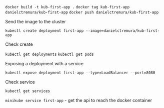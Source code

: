 `docker build -t kub-first-app .`
`docker tag kub-first-app danielctremura/kub-first-app`
`docker push danielctremura/kub-first-app`

Send the image to the cluster

`kubectl create deployment first-app --image=danielctremura/kub-first-app`

Check create

`kubectl get deployments`
`kubectl get pods`

Exposing a deployment with a service

`kubectl expose deployment first-app --type=LoadBalancer --port=8080`

Check service

`kubectl get services`

`minikube service first-app` - get the api to reach the docker container
